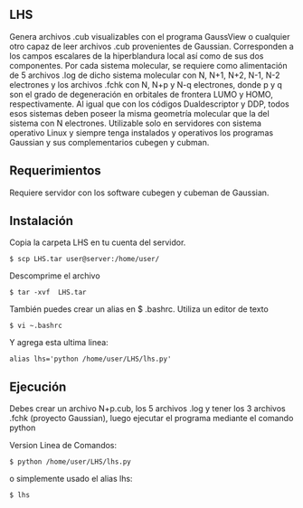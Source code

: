 ## LHS
Genera archivos .cub visualizables con el programa GaussView o
cualquier otro capaz de leer archivos .cub provenientes de Gaussian.
Corresponden a los campos escalares de la hiperblandura local así como
de sus dos componentes. Por cada sistema molecular, se requiere como
alimentación de 5 archivos .log de dicho sistema molecular con N, N+1,
N+2, N-1, N-2 electrones y los archivos .fchk con N, N+p y N-q
electrones, donde p y q son el grado de degeneración en orbitales de
frontera LUMO y HOMO, respectivamente. Al igual que con los códigos
Dualdescriptor y DDP, todos esos sistemas deben poseer la misma
geometría molecular que la del sistema con N electrones. Utilizable
solo en servidores con sistema operativo Linux y siempre tenga
instalados y operativos los programas Gaussian y sus complementarios
cubegen y cubman.

## Requerimientos

Requiere servidor con los software cubegen y cubeman de Gaussian.

## Instalación

Copia la carpeta LHS en tu cuenta del servidor. 
```
$ scp LHS.tar user@server:/home/user/
```
Descomprime el archivo
```
$ tar -xvf  LHS.tar
```
También puedes crear un alias en $ .bashrc. Utiliza un editor de texto 
```
$ vi ~.bashrc
```
Y agrega esta ultima linea: 
```
alias lhs='python /home/user/LHS/lhs.py'
```

## Ejecución
Debes crear un archivo N+p.cub, los 5 archivos .log y tener los 3 archivos .fchk (proyecto Gaussian), luego ejecutar el programa mediante el comando python

Version Linea de Comandos:
```
$ python /home/user/LHS/lhs.py
```
o simplemente usado el alias lhs:
```
$ lhs
```

